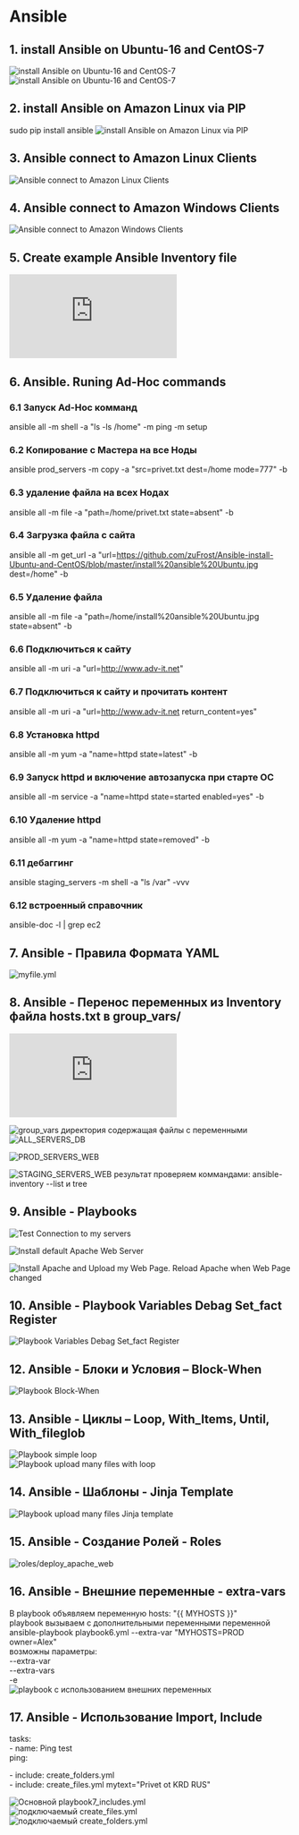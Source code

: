 # Ansible
## 1. install Ansible on Ubuntu-16 and CentOS-7
![install Ansible on Ubuntu-16 and CentOS-7](https://github.com/zuFrost/Ansible-install-Ubuntu-and-CentOS/blob/master/install%20ansible%20CentOS.jpg)
![install Ansible on Ubuntu-16 and CentOS-7](https://github.com/zuFrost/Ansible-install-Ubuntu-and-CentOS/blob/master/install%20ansible%20Ubuntu.jpg)
## 2. install Ansible on Amazon Linux via PIP
sudo pip install ansible
![install Ansible on Amazon Linux via PIP](https://github.com/zuFrost/Ansible-install-Ubuntu-and-CentOS/blob/master/install%20ansible%20on%20Amazon%20Linux%20via%20PIP.jpg)
## 3. Ansible connect to Amazon Linux Clients
![Ansible connect to Amazon Linux Clients](https://github.com/zuFrost/Ansible-install-Ubuntu-and-CentOS/blob/master/Ansible%20connect%20to%20Amazon%20Linux%20Clients.jpg)
## 4. Ansible connect to Amazon Windows Clients
![Ansible connect to Amazon Windows Clients](https://github.com/zuFrost/Ansible-install-Ubuntu-and-CentOS/blob/master/Ansible%20connect%20to%20Amazon%20Windows%20Clients.jpg)
## 5. Create example Ansible Inventory file 
![hosts.txt](https://github.com/zuFrost/Ansible-install-Ubuntu-and-CentOS/blob/master/hosts.txt)
## 6. Ansible. Runing Ad-Hoc commands



### 6.1 Запуск Ad-Hoc комманд
ansible all -m shell -a "ls -ls /home"
            -m ping
            -m setup
### 6.2 Копирование с Мастера на все Ноды
ansible prod_servers -m copy -a "src=privet.txt dest=/home mode=777" -b
### 6.3 удаление файла на всех Нодах
ansible all -m file -a "path=/home/privet.txt state=absent" -b
### 6.4 Загрузка файла с сайта
ansible all -m get_url -a "url=https://github.com/zuFrost/Ansible-install-Ubuntu-and-CentOS/blob/master/install%20ansible%20Ubuntu.jpg dest=/home" -b
### 6.5 Удаление файла
ansible all -m file -a "path=/home/install%20ansible%20Ubuntu.jpg state=absent" -b
### 6.6 Подключиться к сайту
ansible all -m uri -a "url=http://www.adv-it.net"
### 6.7 Подключиться к сайту и прочитать контент
ansible all -m uri -a "url=http://www.adv-it.net return_content=yes"
### 6.8 Установка httpd
ansible all -m yum -a "name=httpd state=latest" -b
### 6.9 Запуск httpd и включение автозапуска при старте ОС
ansible all -m service -a "name=httpd state=started enabled=yes" -b
### 6.10 Удаление httpd
ansible all -m yum -a "name=httpd state=removed" -b
### 6.11 дебаггинг
ansible staging_servers -m shell -a "ls /var" -vvv
### 6.12 встроенный справочник
ansible-doc -l | grep ec2



## 7. Ansible - Правила Формата YAML
![myfile.yml](https://github.com/zuFrost/Ansible-install-Ubuntu-and-CentOS/blob/master/myfile.yml)


## 8. Ansible - Перенос переменных из Inventory файла hosts.txt в group_vars/
![hosts.txt](https://github.com/zuFrost/Ansible-install-Ubuntu-and-CentOS/blob/master/ansible/hosts.txt)

![group_vars директория](https://github.com/zuFrost/Ansible-install-Ubuntu-and-CentOS/tree/master/ansible/group_vars) содержащая файлы с переменными 
![ALL_SERVERS_DB](https://github.com/zuFrost/Ansible-install-Ubuntu-and-CentOS/blob/master/ansible/group_vars/ALL_SERVERS_DB)

![PROD_SERVERS_WEB](https://github.com/zuFrost/Ansible-install-Ubuntu-and-CentOS/blob/master/ansible/group_vars/PROD_SERVERS_WEB)

![STAGING_SERVERS_WEB](https://github.com/zuFrost/Ansible-install-Ubuntu-and-CentOS/blob/master/ansible/group_vars/STAGING_SERVERS_WEB) 
результат проверяем коммандами:
ansible-inventory --list 
и
tree

## 9. Ansible - Playbooks
![Test Connection to my servers](https://github.com/zuFrost/Ansible-install-Ubuntu-and-CentOS/blob/master/playbooks/playbook1.yml)

![Install default Apache Web Server](https://github.com/zuFrost/Ansible-install-Ubuntu-and-CentOS/blob/master/playbooks/playbook2.yml)

![Install Apache and Upload my Web Page. Reload Apache when Web Page changed](https://github.com/zuFrost/Ansible-install-Ubuntu-and-CentOS/blob/master/playbooks/playbook3.yml)

## 10. Ansible - Playbook Variables Debag Set_fact Register
![Playbook Variables Debag Set_fact Register](https://github.com/zuFrost/Ansible-install-Ubuntu-and-CentOS/blob/master/playbooks/playbook_Variables_Debag_Set_fact_Register.yml)

## 12. Ansible - Блоки и Условия – Block-When
![Playbook Block-When](https://github.com/zuFrost/Ansible-install-Ubuntu-and-CentOS/blob/master/playbooks/playbook5.yml)

## 13. Ansible - Циклы – Loop, With_Items, Until, With_fileglob
![Playbook simple loop](https://github.com/zuFrost/Ansible-install-Ubuntu-and-CentOS/blob/master/playbooks/playbookloop.yml)
<br>
![Playbook upload many files with loop](https://github.com/zuFrost/Ansible-install-Ubuntu-and-CentOS/blob/master/playbooks/playbook6.yml)
 ## 14. Ansible - Шаблоны - Jinja Template
![Playbook upload many files Jinja template](https://github.com/zuFrost/Ansible-install-Ubuntu-and-CentOS/blob/master/playbooks/playbook7.yml)
 ## 15. Ansible - Создание Ролей - Roles
![roles/deploy_apache_web](https://github.com/zuFrost/Ansible-install-Ubuntu-and-CentOS/tree/master/ansible/MyWebSite2/roles/deploy_apache_web)
## 16. Ansible - Внешние переменные - extra-vars
В playbook объявляем переменную hosts: "{{ MYHOSTS }}" <br>
playbook вызываем с дополнительными переменными переменной ansible-playbook playbook6.yml --extra-var "MYHOSTS=PROD owner=Alex"<br>
возможны параметры:<br> 
--extra-var <br>
--extra-vars <br>
-e <br>
![playbook с использованием внешних переменных](https://github.com/zuFrost/Ansible/blob/master/playbooks/playbook-extra-var.yml)
## 17. Ansible - Использование Import, Include
  tasks:<br>
  \- name: Ping test<br>
    ping:<br>

  \- include: create_folders.yml<br>
  \- include: create_files.yml mytext="Privet ot KRD RUS"<br>
  
 ![Основной playbook7_includes.yml](https://github.com/zuFrost/Ansible/blob/master/playbooks/playbook7_includes.yml) <br>
 ![подключаемый create_files.yml](https://github.com/zuFrost/Ansible/blob/master/playbooks/create_files.yml) <br>
 ![подключаемый  create_folders.yml](https://github.com/zuFrost/Ansible/blob/master/playbooks/create_folders.yml) <br>
